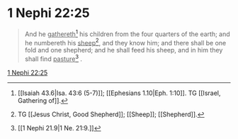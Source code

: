 # 1 Nephi 22:25

> And he <u>gathereth</u>[^a] his children from the four quarters of the earth; and he numbereth his <u>sheep</u>[^b], and they know him; and there shall be one fold and one shepherd; and he shall feed his sheep, and in him they shall find <u>pasture</u>[^c] .

[1 Nephi 22:25](https://www.churchofjesuschrist.org/study/scriptures/bofm/1-ne/22?lang=eng&id=p25#p25)


[^a]: [[Isaiah 43.6|Isa. 43:6 (5-7)]]; [[Ephesians 1.10|Eph. 1:10]]. TG [[Israel, Gathering of]].
[^b]: TG [[Jesus Christ, Good Shepherd]]; [[Sheep]]; [[Shepherd]].
[^c]: [[1 Nephi 21.9|1 Ne. 21:9.]]
